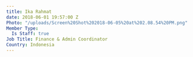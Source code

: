 ```yaml
---
title: Ika Rahmat
date: 2018-06-01 19:57:00 Z
Photo: "/uploads/Screen%20Shot%202018-06-05%20at%202.08.54%20PM.png"
Member Type:
  Is Staff: true
Job Title: Finance & Admin Coordinator
Country: Indonesia
---
```


